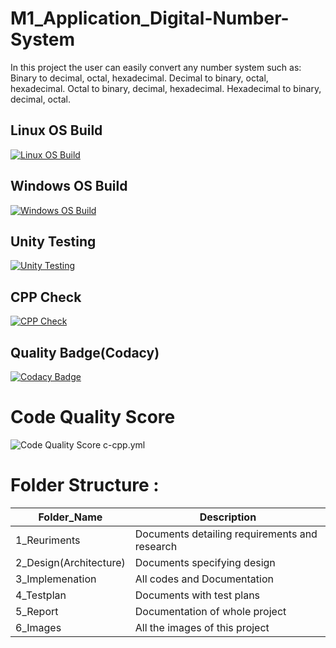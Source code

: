 # M1_Application_Digital-Number-System
In this project the user can easily convert any number system such as: Binary to decimal, octal, hexadecimal. Decimal to binary, octal, hexadecimal. Octal to binary, decimal, hexadecimal. Hexadecimal to binary, decimal, octal.

## Linux OS Build
[![Linux OS Build](https://github.com/legends07/M1_Application_Digital-Number-System/actions/workflows/linux_c-cpp.yml/badge.svg)](https://github.com/legends07/M1_Application_Digital-Number-System/blob/main/.github/workflows/linux_c-cpp.yml)

## Windows OS Build
[![Windows OS Build](https://github.com/legends07/M1_Application_Digital-Number-System/actions/workflows/Windows_c-cpp.yml/badge.svg)](https://github.com/legends07/M1_Application_Digital-Number-System/blob/main/.github/workflows/Windows_c-cpp.yml)

## Unity Testing
[![Unity Testing](https://github.com/legends07/M1_Application_Digital-Number-System/actions/workflows/Unity_Testing.yml/badge.svg)](https://github.com/legends07/M1_Application_Digital-Number-System/blob/main/.github/workflows/Unity_Testing.yml)

## CPP Check
[![CPP Check](https://github.com/legends07/M1_Application_Digital-Number-System/actions/workflows/c-cpp.yml/badge.svg)](https://github.com/legends07/M1_Application_Digital-Number-System/blob/main/.github/workflows/c-cpp.yml)

## Quality Badge(Codacy)
[![Codacy Badge](https://app.codacy.com/project/badge/Grade/e1205f42607a4dbbb2823dea36bbe860)](https://www.codacy.com/gh/legends07/M1_Application_Digital-Number-System/dashboard?utm_source=github.com&amp;utm_medium=referral&amp;utm_content=legends07/M1_Application_Digital-Number-System&amp;utm_campaign=Badge_Grade)

# Code Quality Score
![Code Quality Score](https://api.codiga.io/project/29897/score/svg)
c-cpp.yml

# Folder Structure :

Folder_Name      |  Description
-----------------|--------------
1_Reuriments     |  Documents detailing requirements and research
2_Design(Architecture)         |  Documents specifying design
3_Implemenation  |  All codes and Documentation
4_Testplan       |  Documents with test plans
  5_Report       |  Documentation of whole project
6_Images         |  All the images of this project
